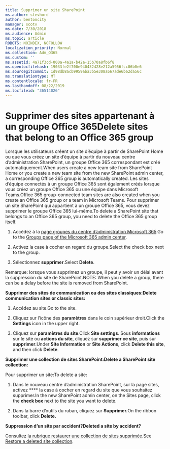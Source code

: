 ```yaml
---
title: Supprimer un site SharePoint
ms.author: stevhord
author: bentoncity
manager: scotv
ms.date: 7/30/2018
ms.audience: Admin
ms.topic: article
ROBOTS: NOINDEX, NOFOLLOW
localization_priority: Normal
ms.collection: Adm_O365
ms.custom: ''
ms.assetid: 4a71f3cd-000a-4a1a-b42a-15b70a8fb6f8
ms.openlocfilehash: 19033fe2f700e940432428e212a5956fcc06b0e6
ms.sourcegitcommit: 1d98db8acb9959aba3b5e308a567ade6b62da56c
ms.translationtype: MT
ms.contentlocale: fr-FR
ms.lasthandoff: 08/22/2019
ms.locfileid: "36514026"
---
```

# <a name="delete-sites-that-belong-to-an-office-365-group"></a><span data-ttu-id="1eddf-102">Supprimer des sites appartenant à un groupe Office 365</span><span class="sxs-lookup"><span data-stu-id="1eddf-102">Delete sites that belong to an Office 365 group</span></span>

<span data-ttu-id="1eddf-103">Lorsque les utilisateurs créent un site d’équipe à partir de SharePoint Home ou que vous créez un site d’équipe à partir du nouveau centre d’administration SharePoint, un groupe Office 365 correspondant est créé automatiquement.</span><span class="sxs-lookup"><span data-stu-id="1eddf-103">When users create a new team site from SharePoint Home or you create a new team site from the new SharePoint admin center, a corresponding Office 365 group is automatically created.</span></span> <span data-ttu-id="1eddf-104">Les sites d’équipe connectés à un groupe Office 365 sont également créés lorsque vous créez un groupe Office 365 ou une équipe dans Microsoft Teams.</span><span class="sxs-lookup"><span data-stu-id="1eddf-104">Office 365 group-connected team sites are also created when you create an Office 365 group or a team in Microsoft Teams.</span></span> <span data-ttu-id="1eddf-105">Pour supprimer un site SharePoint qui appartient à un groupe Office 365, vous devez supprimer le groupe Office 365 lui-même.</span><span class="sxs-lookup"><span data-stu-id="1eddf-105">To delete a SharePoint site that belongs to an Office 365 group, you need to delete the Office 365 group itself.</span></span> 
  
1. <span data-ttu-id="1eddf-106">Accédez à la [page groupes du centre d’administration Microsoft 365](https://portal.office.com/adminportal/home#/groups).</span><span class="sxs-lookup"><span data-stu-id="1eddf-106">Go to the [Groups page of the Microsoft 365 admin center](https://portal.office.com/adminportal/home#/groups).</span></span>
    
2. <span data-ttu-id="1eddf-107">Activez la case à cocher en regard du groupe.</span><span class="sxs-lookup"><span data-stu-id="1eddf-107">Select the check box next to the group.</span></span>
    
3. <span data-ttu-id="1eddf-108">Sélectionnez **supprimer**.</span><span class="sxs-lookup"><span data-stu-id="1eddf-108">Select **Delete**.</span></span>
    
<span data-ttu-id="1eddf-109">Remarque: lorsque vous supprimez un groupe, il peut y avoir un délai avant la suppression du site de SharePoint.</span><span class="sxs-lookup"><span data-stu-id="1eddf-109">NOTE: When you delete a group, there can be a delay before the site is removed from SharePoint.</span></span>
  
<span data-ttu-id="1eddf-110">**Supprimer des sites de communication ou des sites classiques:**</span><span class="sxs-lookup"><span data-stu-id="1eddf-110">**Delete communication sites or classic sites:**</span></span>

1. <span data-ttu-id="1eddf-111">Accédez au site.</span><span class="sxs-lookup"><span data-stu-id="1eddf-111">Go to the site.</span></span>
  
2. <span data-ttu-id="1eddf-112">Cliquez sur l’icône des **paramètres** dans le coin supérieur droit.</span><span class="sxs-lookup"><span data-stu-id="1eddf-112">Click the **Settings** icon in the upper right.</span></span> 
  
3. <span data-ttu-id="1eddf-113">Cliquez sur **paramètres du site**.</span><span class="sxs-lookup"><span data-stu-id="1eddf-113">Click **Site settings**.</span></span> <span data-ttu-id="1eddf-114">Sous **informations** sur le site ou **actions du site**, cliquez sur **supprimer ce site**, puis sur **supprimer**.</span><span class="sxs-lookup"><span data-stu-id="1eddf-114">Under **Site Information** or **Site Actions**, click **Delete this site**, and then click **Delete**.</span></span>
  
<span data-ttu-id="1eddf-115">**Supprimer une collection de sites SharePoint:**</span><span class="sxs-lookup"><span data-stu-id="1eddf-115">**Delete a SharePoint site collection:**</span></span>

<span data-ttu-id="1eddf-116">Pour supprimer un site:</span><span class="sxs-lookup"><span data-stu-id="1eddf-116">To delete a site:</span></span>
  
1. <span data-ttu-id="1eddf-117">Dans le nouveau centre d’administration SharePoint, sur la page sites, activez \*\*\*\* la case à cocher en regard du site que vous souhaitez supprimer.</span><span class="sxs-lookup"><span data-stu-id="1eddf-117">In the new SharePoint admin center, on the Sites page, click the **check box** next to the site you want to delete.</span></span> 
    
2. <span data-ttu-id="1eddf-118">Dans la barre d’outils du ruban, cliquez sur **Supprimer.**</span><span class="sxs-lookup"><span data-stu-id="1eddf-118">On the ribbon toolbar, click **Delete.**</span></span>
    
<span data-ttu-id="1eddf-119">**Suppression d’un site par accident?**</span><span class="sxs-lookup"><span data-stu-id="1eddf-119">**Deleted a site by accident?**</span></span>

<span data-ttu-id="1eddf-120">Consultez [la rubrique restaurer une collection de sites supprimée](https://go.microsoft.com/fwlink/?linkid=867660).</span><span class="sxs-lookup"><span data-stu-id="1eddf-120">See [Restore a deleted site collection](https://go.microsoft.com/fwlink/?linkid=867660).</span></span>
  

